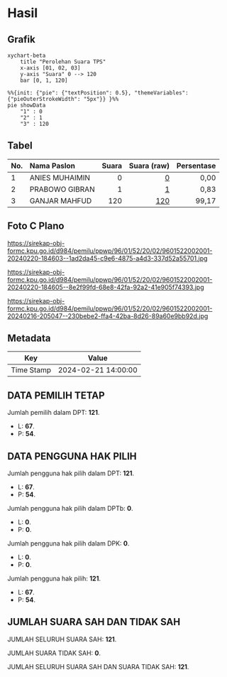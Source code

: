 # Hasil

## Grafik

```mermaid
xychart-beta
    title "Perolehan Suara TPS"
    x-axis [01, 02, 03]
    y-axis "Suara" 0 --> 120
    bar [0, 1, 120]
```

```mermaid
%%{init: {"pie": {"textPosition": 0.5}, "themeVariables": {"pieOuterStrokeWidth": "5px"}} }%%
pie showData
    "1" : 0
    "2" : 1
    "3" : 120
```

## Tabel

| No. | Nama Paslon    | Suara | Suara (raw) | Persentase |
|:--- |:-------------- | -----:| -----------:| ----------:|
| 1   | ANIES MUHAIMIN | 0     | [0][p-1]    | 0,00       |
| 2   | PRABOWO GIBRAN | 1     | [1][p-2]    | 0,83       |
| 3   | GANJAR MAHFUD  | 120   | [120][p-3]  | 99,17      |


[p-1]: https://github.com/gigit-pemilu/pemilu-2024-96-papua-barat-daya/blob/main/pilpres/hitung-suara/sub/96-papua-barat-daya/sub/01-sorong/sub/52-hobard/sub/2002-brianlo/sub/001-tps/sub/paslon-1.txt
[p-2]: https://github.com/gigit-pemilu/pemilu-2024-96-papua-barat-daya/blob/main/pilpres/hitung-suara/sub/96-papua-barat-daya/sub/01-sorong/sub/52-hobard/sub/2002-brianlo/sub/001-tps/sub/paslon-2.txt
[p-3]: https://github.com/gigit-pemilu/pemilu-2024-96-papua-barat-daya/blob/main/pilpres/hitung-suara/sub/96-papua-barat-daya/sub/01-sorong/sub/52-hobard/sub/2002-brianlo/sub/001-tps/sub/paslon-3.txt

## Foto C Plano

https://sirekap-obj-formc.kpu.go.id/d984/pemilu/ppwp/96/01/52/20/02/9601522002001-20240220-184603--1ad2da45-c9e6-4875-a4d3-337d52a55701.jpg

https://sirekap-obj-formc.kpu.go.id/d984/pemilu/ppwp/96/01/52/20/02/9601522002001-20240220-184605--8e2f99fd-68e8-42fa-92a2-41e905f74393.jpg

https://sirekap-obj-formc.kpu.go.id/d984/pemilu/ppwp/96/01/52/20/02/9601522002001-20240216-205047--230bebe2-ffa4-42ba-8d26-89a60e9bb92d.jpg


## Metadata

| Key        | Value               |
| ---------- | ------------------- |
| Time Stamp | 2024-02-21 14:00:00 |


## DATA PEMILIH TETAP

Jumlah pemilih dalam DPT: **121**.
 * L: **67**.
 * P: **54**.

## DATA PENGGUNA HAK PILIH

Jumlah pengguna hak pilih dalam DPT: **121**.
 * L: **67**.
 * P: **54**.

Jumlah pengguna hak pilih dalam DPTb: **0**.
 * L: **0**.
 * P: **0**.

Jumlah pengguna hak pilih dalam DPK: **0**.
 * L: **0**.
 * P: **0**.

Jumlah pengguna hak pilih: **121**.
 * L: **67**.
 * P: **54**.

## JUMLAH SUARA SAH DAN TIDAK SAH

JUMLAH SELURUH SUARA SAH: **121**.

JUMLAH SUARA TIDAK SAH: **0**.

JUMLAH SELURUH SUARA SAH DAN SUARA TIDAK SAH: **121**.


